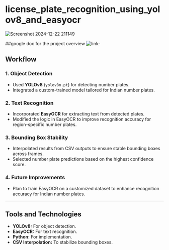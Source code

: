 # license_plate_recognition_using_yolov8_and_easyocr
![Screenshot 2024-12-22 211149](https://github.com/user-attachments/assets/fc4adf71-289a-4f2f-96f3-21f2cebc0784)

##google doc for the project overview
![link-](https://drive.google.com/file/d/1i0qCDdtO4tOhHNmj0HC8J-lL7rPlVAmT/view?usp=sharing)
## Workflow

### 1. Object Detection
- Used **YOLOv8** (`yolov8n.pt`) for detecting number plates.
- Integrated a custom-trained model tailored for Indian number plates.

### 2. Text Recognition
- Incorporated **EasyOCR** for extracting text from detected plates.
- Modified the logic in EasyOCR to improve recognition accuracy for region-specific number plates.

### 3. Bounding Box Stability
- Interpolated results from CSV outputs to ensure stable bounding boxes across frames.
- Selected number plate predictions based on the highest confidence score.

### 4. Future Improvements
- Plan to train EasyOCR on a customized dataset to enhance recognition accuracy for Indian number plates.

---

## Tools and Technologies

- **YOLOv8:** For object detection.
- **EasyOCR:** For text recognition.
- **Python:** For implementation.
- **CSV Interpolation:** To stabilize bounding boxes.

